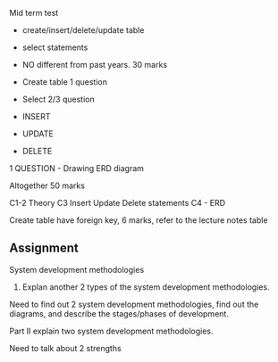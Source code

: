 Mid term test
- create/insert/delete/update table
- select statements

- NO different from past years. 30 marks

- Create table 1 question
- Select 2/3 question
- INSERT
- UPDATE
- DELETE

1 QUESTION - Drawing ERD diagram

Altogether 50 marks

C1-2 Theory
C3 Insert Update Delete statements
C4 - ERD

Create table have foreign key, 6 marks, refer to the lecture notes table

## Assignment

System development methodologies

1. Explan another 2 types of the system development methodologies.

Need to find out 2 system development methodologies, find out the diagrams, and describe the stages/phases of development.

Part II explain two system development methodologies.

Need to talk about 2 strengths

